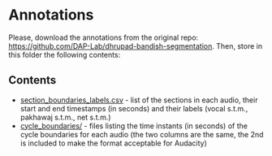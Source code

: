 # Annotations

Please, download the annotations from the original repo: https://github.com/DAP-Lab/dhrupad-bandish-segmentation. Then, store in this folder the following
contents:

## Contents
* [section_boundaries_labels.csv](section_boundaries_labels.csv) - list of the sections in each audio, their start and end timestamps (in seconds) and their labels (vocal s.t.m., pakhawaj s.t.m., net s.t.m.)
* [cycle_boundaries/](cycle_boundaries/) - files listing the time instants (in seconds) of the cycle boundaries for each audio (the two columns are the same, the 2nd is included to make the format acceptable for Audacity)